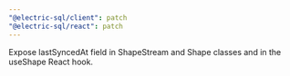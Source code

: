 ```yaml
---
"@electric-sql/client": patch
"@electric-sql/react": patch
---
```


Expose lastSyncedAt field in ShapeStream and Shape classes and in the useShape React hook.
